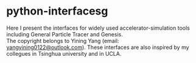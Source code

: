 # python-interfacesg
Here I present the interfaces for widely used accelerator-simulation tools including General Particle Tracer and Genesis.   
The copyright belongs to Yining Yang (email: yangyining0122@outlook.com). These interfaces are also inspired by my collegues in Tsinghua university and in UCLA. 
